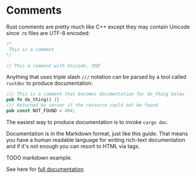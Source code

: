 # Comments

Rust comments are pretty much like C++ except they may contain Unicode since .rs files are UTF-8 encoded:

```rust
/*
 This is a comment
*/

// This a comment with Unicode, 你好
```

Anything that uses triple slash `///` notation can be parsed by a tool called `rustdoc` to produce documentation:

```rust
/// This is a comment that becomes documentation for do_thing below
pub fn do_thing() {}
/// Returned by server if the resource could not be found
pub const NOT_FOUND = 404;
```

The easiest way to produce documentation is to invoke `cargo doc`.

Documentation is in the Markdown format, just like this guide. That means you have a human readable language for writing rich-text documentation and if it's not enough you can resort to HTML via tags.

TODO markdown example.

See here for [full documentation](https://doc.rust-lang.org/book/documentation.html)

